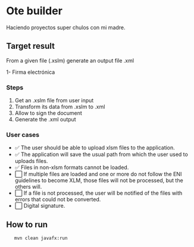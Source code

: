 # Ote builder

Haciendo proyectos super chulos con mi madre.

## Target result

From a given file (.xslm)
generate an output file .xml

1- Firma electrónica 

### Steps

1. Get an .xslm file from user input
2. Transform its data from .xslm to .xml
3. Allow to sign the document
4. Generate the .xml output

### User cases

- ✅ The user should be able to upload xlsm files to the application.
- ✅ The application will save the usual path from which the user used to uploads files.
- ✅ Files in non-xlsm formats cannot be loaded.
- ⬜ If multiple files are loaded and one or more do not follow the ENI guidelines to become XLM, those files will not be processed, but the others will.
- ⬜ If a file is not processed, the user will be notified of the files with errors that could not be converted.
- ⬜ Digital signature.

## How to run

```bash
   mvn clean javafx:run
```